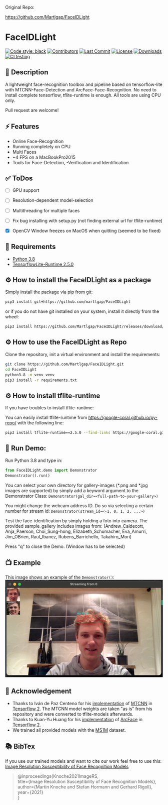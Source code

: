 Original Repo:

https://github.com/Martlgap/FaceIDLight

# FaceIDLight
[![Code style: black](https://img.shields.io/badge/code%20style-black-000000.svg)](https://github.com/psf/black)
[![Contributors](https://img.shields.io/github/contributors/martlgap/FaceIDLight?color=green)](https://img.shields.io/github/contributors/martlgap/FaceIDLight?color=green)
[![Last Commit](https://img.shields.io/github/last-commit/martlgap/FaceIDLight)](https://img.shields.io/github/last-commit/martlgap/FaceIDLight)
[![License](https://img.shields.io/badge/license-MIT-blue)](https://img.shields.io/badge/license-MIT-blue)
[![Downloads](https://img.shields.io/github/downloads/Martlgap/FaceIDLight/total)](https://img.shields.io/github/downloads/Martlgap/FaceIDLight/total)
[![CI testing](https://github.com/Martlgap/FaceIDLight/actions/workflows/ci-testing.yml/badge.svg)](https://github.com/Martlgap/FaceIDLight/actions/workflows/ci-testing.yml)


## 📘 Description
A lightweight face-recognition toolbox and pipeline based on tensorflow-lite with MTCNN-Face-Detection 
and ArcFace-Face-Recognition. No need to install complete tensorflow, tflite-runtime is enough. All tools are
using CPU only.

Pull request are welcome!


## ⚡️ Features 
- Online Face-Recognition
- Running completely on CPU
- Multi Faces
- ~4 FPS on a MacBookPro2015
- Tools for Face-Detection, -Verification and Identification


## ✅ ToDos
- [ ] GPU support
- [ ] Resolution-dependent model-selection
- [ ] Multithreading for multiple faces
- [ ] Fix bug installing with setup.py (not finding external url for tflite-runtime)
- [x] OpenCV Window freezes on MacOS when quitting (seemed to be fixed)


## 🥣 Requirements
- [Python 3.8](https://www.python.org/)
- [TensorflowLite-Runtime 2.5.0](https://www.tensorflow.org/lite/guide/python)

## ⚙️ How to install the FaceIDLight as a package
Simply install the package via pip from git:
```zsh
pip3 install git+https://github.com/martlgap/FaceIDLight
``` 
or if you do not have git installed on your system, install it directly from the wheel:
```zsh
pip3 install https://github.com/Martlgap/FaceIDLight/releases/download/v.0.1/FaceIDLight-0.1-py3-none-any.whl
``` 

## ⚙️ How to use the FaceIDLight as Repo
Clone the repository, init a virtual environment and install the requirements:
```zsh
git clone https://github.com/Martlgap/FaceIDLight.git
cd FaceIDLight
python3.8 -m venv venv
pip3 install -r requirements.txt
```

## ⚙️ How to install tflite-runtime
If you have troubles to install tflite-runtime:

You can easily install tflite-runtime from https://google-coral.github.io/py-repo/ with the following line:
```zsh
pip3 install tflite-runtime==2.5.0 --find-links https://google-coral.github.io/py-repo/tflite-runtime
```

## 🚀 Run Demo:
Run Python 3.8 and type in:
```python
from FaceIDLight.demo import Demonstrator
Demonstrator().run()
```
You can select your own directory for gallery-images (*.png and *.jpg images are supported) by simply add 
a keyword argument to the Demonstrator Class: `Demonstrator(gal_dir=<full-path-to-your-gallery>)`

You might change the webcam address ID. Do so via selecting a certain number for stream id:
`Demonstrator(stream_id=<-1, 0, 1, 2, ...>)`

Test the face-identification by simply holding a foto into camera. The provided sample_gallery includes images 
from: (Andrew_Caldecott, Anja_Paerson, Choi_Sung-hong, Elizabeth_Schumacher, 
Eva_Amurri, Jim_OBrien, Raul_Ibanez, Rubens_Barrichello, Takahiro_Mori)

Press "q" to close the Demo. (Window has to be selected)


## 📺 Example
This image shows an example of the `Demonstrator()`:
![example_image](./screenshot.png)


## 🙏 Acknowledgement
- Thanks to Iván de Paz Centeno for his [implementation](https://github.com/ipazc/mtcnn) 
  of [MTCNN](https://arxiv.org/abs/1604.02878) in [Tensorflow 2](https://www.tensorflow.org/). 
  The MTCNN model weights are taken "as is" from his repository and were converted to tflite-models afterwards.
- Thanks to Kuan-Yu Huang for his [implementation](https://github.com/peteryuX/arcface-tf2) 
  of [ArcFace](https://arxiv.org/abs/1801.07698) in [Tensorflow 2](https://www.tensorflow.org/).
- We trained all provided models with the [MS1M](https://arxiv.org/abs/1607.08221) dataset.


## 📚 BibTex
If you use our trained models and want to cite our work feel free to use this:
[Image Resolution Susceptibility of Face Recognition Models](https://arxiv.org/abs/2107.03769)

>@inproceedings{Knoche2021ImageRS,<br>
  title={Image Resolution Susceptibility of Face Recognition Models},<br>
  author={Martin Knoche and Stefan Hormann and Gerhard Rigoll},<br>
  year={2021}<br>
}
